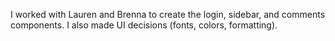 I worked with Lauren and Brenna to create the login, sidebar, and comments components. I also made UI decisions (fonts, colors, formatting).
